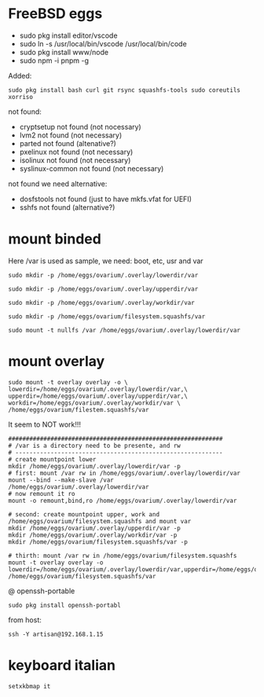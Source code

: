 # FreeBSD eggs

* sudo pkg install editor/vscode
* sudo ln -s /usr/local/bin/vscode /usr/local/bin/code
* sudo pkg install www/node
* sudo npm -i pnpm -g

Added:

```
sudo pkg install bash curl git rsync squashfs-tools sudo coreutils xorriso
```

not found:
* cryptsetup not found (not nocessary)
* lvm2 not found (not necessary)
* parted not found (altenative?)
* pxelinux not found (not necessary)
* isolinux not found (not necessary)
* syslinux-common not found (not necessary)

not found we need alternative:
* dosfstools not found (just to have mkfs.vfat for UEFI)
* sshfs not found (alternative?)


# mount binded
Here /var is used as sample, we need: boot, etc, usr and var

```
sudo mkdir -p /home/eggs/ovarium/.overlay/lowerdir/var

sudo mkdir -p /home/eggs/ovarium/.overlay/upperdir/var

sudo mkdir -p /home/eggs/ovarium/.overlay/workdir/var

sudo mkdir -p /home/eggs/ovarium/filesystem.squashfs/var

sudo mount -t nullfs /var /home/eggs/ovarium/.overlay/lowerdir/var
```

# mount overlay

```
sudo mount -t overlay overlay -o \
lowerdir=/home/eggs/ovarium/.overlay/lowerdir/var,\
upperdir=/home/eggs/ovarium/.overlay/upperdir/var,\
workdir=/home/eggs/ovarium/.overlay/workdir/var \
/home/eggs/ovarium/filestem.squashfs/var
```
It seem to NOT work!!!

```
#############################################################
# /var is a directory need to be presente, and rw
# -----------------------------------------------------------
# create mountpoint lower
mkdir /home/eggs/ovarium/.overlay/lowerdir/var -p
# first: mount /var rw in /home/eggs/ovarium/.overlay/lowerdir/var
mount --bind --make-slave /var /home/eggs/ovarium/.overlay/lowerdir/var
# now remount it ro
mount -o remount,bind,ro /home/eggs/ovarium/.overlay/lowerdir/var

# second: create mountpoint upper, work and /home/eggs/ovarium/filesystem.squashfs and mount var
mkdir /home/eggs/ovarium/.overlay/upperdir/var -p
mkdir /home/eggs/ovarium/.overlay/workdir/var -p
mkdir /home/eggs/ovarium/filesystem.squashfs/var -p

# thirth: mount /var rw in /home/eggs/ovarium/filesystem.squashfs
mount -t overlay overlay -o lowerdir=/home/eggs/ovarium/.overlay/lowerdir/var,upperdir=/home/eggs/ovarium/.overlay/upperdir/var,workdir=/home/eggs/ovarium/.overlay/workdir/var /home/eggs/ovarium/filesystem.squashfs/var
```

@ openssh-portable
```
sudo pkg install openssh-portabl
```

from host:

```
ssh -Y artisan@192.168.1.15
```


# keyboard italian
```setxkbmap it```
